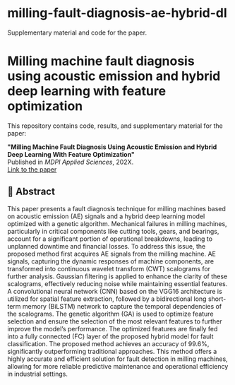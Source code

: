 # milling-fault-diagnosis-ae-hybrid-dl
Supplementary material and code for the paper.

# Milling machine fault diagnosis using acoustic emission and hybrid deep learning with feature optimization

This repository contains code, results, and supplementary material for the paper:

**"Milling Machine Fault Diagnosis Using Acoustic Emission and Hybrid Deep Learning With Feature Optimization"**  
Published in *MDPI Applied Sciences*, 202X.  
[Link to the paper](https://www.mdpi.com/2076-3417/14/22/10404)  

## 📌 Abstract
This paper presents a fault diagnosis technique for milling machines based on acoustic emission (AE) signals and a hybrid deep learning model optimized with a genetic algorithm. Mechanical failures in milling machines, particularly in critical components like cutting tools, gears, and bearings, account for a significant portion of operational breakdowns, leading to unplanned downtime and financial losses. To address this issue, the proposed method first acquires AE signals from the milling machine. AE signals, capturing the dynamic responses of machine components, are transformed into continuous wavelet transform (CWT) scalograms for further analysis. Gaussian filtering is applied to enhance the clarity of these scalograms, effectively reducing noise while maintaining essential features. A convolutional neural network (CNN) based on the VGG16 architecture is utilized for spatial feature extraction, followed by a bidirectional long short-term memory (BiLSTM) network to capture the temporal dependencies of the scalograms. The genetic algorithm (GA) is used to optimize feature selection and ensure the selection of the most relevant features to further improve the model’s performance. The optimized features are finally fed into a fully connected (FC) layer of the proposed hybrid model for fault classification. The proposed method achieves an accuracy of 99.6%, significantly outperforming traditional approaches. This method offers a highly accurate and efficient solution for fault detection in milling machines, allowing for more reliable predictive maintenance and operational efficiency in industrial settings.

